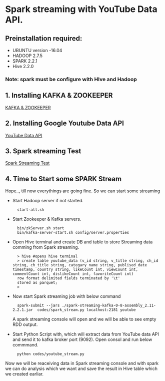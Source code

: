 # Spark streaming with YouTube Data API. 

## Preinstallation required:
* UBUNTU version -16.04
* HADOOP 2.7.5
* SPARK 2.2.1
* Hive 2.2.0

### Note: spark must be configure with HIve and Hadoop 

## 1. Installing KAFKA & ZOOKEEPER 
[KAFKA & ZOOKEEPER ]( Spark-Streaming-with-YouTube-Data-API/docs/Insatalling_kafka_and_zookeer.md
)

## 2. Installing Google Youtube Data API
[YouTube Data API]( Spark-Streaming-with-YouTube-Data-API/docs/Setting_up_YouTube_DATA_api.md
)
## 3. Spark streaming Test
[Spark Streaming Test]( Spark-Streaming-with-YouTube-Data-API/docs/Spark_stream_testing.md
)
## 4. Time to Start some SPARK Stream
<p> Hope.., till now everythings are going fine. So we can start some streaming</p>

* Start Hadoop server if not started.
    
        start-all.sh
* Start Zookeeper & Kafka servers.
        
        bin/zkServer.sh start
        bin/kafka-server-start.sh config/server.properties

* Open Hive terminal and create DB and table to store Streaming data comming from Spark streaming.

        > hive #opens hive terminal
        > create table youtube_data (v_id string, v_title string, ch_id string, ch_title string, categary_name string, publised_date timestamp, country string, likeCount int, viewCount int, commentCount int, dislikeCount int, favoriteCount int)
        row format delimited fields terminated by '\t' 
        stored as parquet;
        >


* Now start Spark streaming job with below command
    
        spark-submit --jars ./spark-streaming-kafka-0-8-assembly_2.11-2.2.1.jar  codes/spark_stream.py localhost:2181 youtube

    A spark streaming console will open and we will be able to see empty RDD output.


* Start Python Script with, which will extract data from YouTube data API  and send it to kafka broker port (9092).
Open consol and run below commmand.

        python codes/youtube_stream.py

Now we will be reaceiving data in Spark streaming console and with spark we can do analysis which we want and save the result in Hive table which we created earliar.




